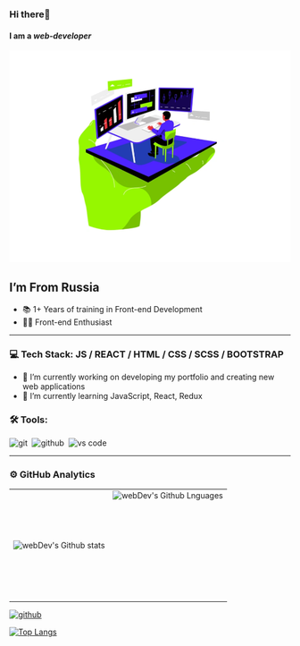 ### Hi there👋
#### I am a *web-developer*
![I am a *web-developer*](https://raw.githubusercontent.com/somenave/somenave/main/banner.webp)

 ## I’m From Russia
- 📚 1+ Years of training in Front-end Development
- 👨‍💻 Front-end Enthusiast 


---

### 💻 Tech Stack: JS / REACT / HTML / CSS / SCSS / BOOTSTRAP

- 🔭 I’m currently working on developing my portfolio and creating new web applications 
- 🌱 I’m currently learning JavaScript, React, Redux 

### 🛠 Tools:

<img alt="git" src="https://img.shields.io/badge/git-F05033.svg?&style=for-the-badge&logo=git&logoColor=fff" />&nbsp;
<img alt="github" src="https://img.shields.io/badge/github-000.svg?&style=for-the-badge&logo=github&logoColor=fff" />&nbsp;
<img alt="vs code" src="https://img.shields.io/badge/vs code-007ACC.svg?&style=for-the-badge&logo=visual-studio-code&logoColor=fff" />&nbsp;

---

### ⚙️ GitHub Analytics

<table>
  <tr>
    <td>
      <img align="left" src="https://github-readme-streak-stats.herokuapp.com/?user=YauhenKavalchuk&theme=algolia" alt="webDev's Github stats" />
    </td>
    <td>
      <img height="195px" align="right" alt="webDev's Github Lnguages" src="https://github-readme-stats-eight-theta.vercel.app/api/top-langs/?username=somenave&theme=algolia&layout=compact" />
    </td>
  </tr>
</table>

[<img src='https://cdn.jsdelivr.net/npm/simple-icons@3.0.1/icons/github.svg' alt='github' height='40'>](https://github.com/somenave)  

[![Top Langs](https://github-readme-stats.vercel.app/api/top-langs/?username=somenave)](https://github.com/anuraghazra/github-readme-stats)

